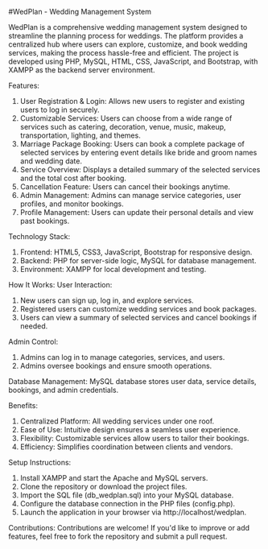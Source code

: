 #WedPlan - Wedding Management System

WedPlan is a comprehensive wedding management system designed to streamline the planning process for weddings. The platform provides a centralized hub where users can explore, customize, and book wedding services, making the process hassle-free and efficient. The project is developed using PHP, MySQL, HTML, CSS, JavaScript, and Bootstrap, with XAMPP as the backend server environment.

Features:
1. User Registration & Login: Allows new users to register and existing users to log in securely.
2. Customizable Services: Users can choose from a wide range of services such as catering, decoration, venue, music, makeup, transportation, lighting, and themes.
3. Marriage Package Booking: Users can book a complete package of selected services by entering event details like bride and groom names and wedding date.
4. Service Overview: Displays a detailed summary of the selected services and the total cost after booking.
5. Cancellation Feature: Users can cancel their bookings anytime.
6. Admin Management: Admins can manage service categories, user profiles, and monitor bookings.
7. Profile Management: Users can update their personal details and view past bookings.

Technology Stack:
1. Frontend: HTML5, CSS3, JavaScript, Bootstrap for responsive design.
2. Backend: PHP for server-side logic, MySQL for database management.
3. Environment: XAMPP for local development and testing.

How It Works:
User Interaction:
1. New users can sign up, log in, and explore services.
2. Registered users can customize wedding services and book packages.
3. Users can view a summary of selected services and cancel bookings if needed.

Admin Control:
1. Admins can log in to manage categories, services, and users.
2. Admins oversee bookings and ensure smooth operations.

Database Management: MySQL database stores user data, service details, bookings, and admin credentials.

Benefits:
1. Centralized Platform: All wedding services under one roof.
2. Ease of Use: Intuitive design ensures a seamless user experience.
3. Flexibility: Customizable services allow users to tailor their bookings.
4. Efficiency: Simplifies coordination between clients and vendors.

Setup Instructions:
1. Install XAMPP and start the Apache and MySQL servers.
2. Clone the repository or download the project files.
3. Import the SQL file (db_wedplan.sql) into your MySQL database.
4. Configure the database connection in the PHP files (config.php).
5. Launch the application in your browser via http://localhost/wedplan.

Contributions: Contributions are welcome! If you'd like to improve or add features, feel free to fork the repository and submit a pull request.
